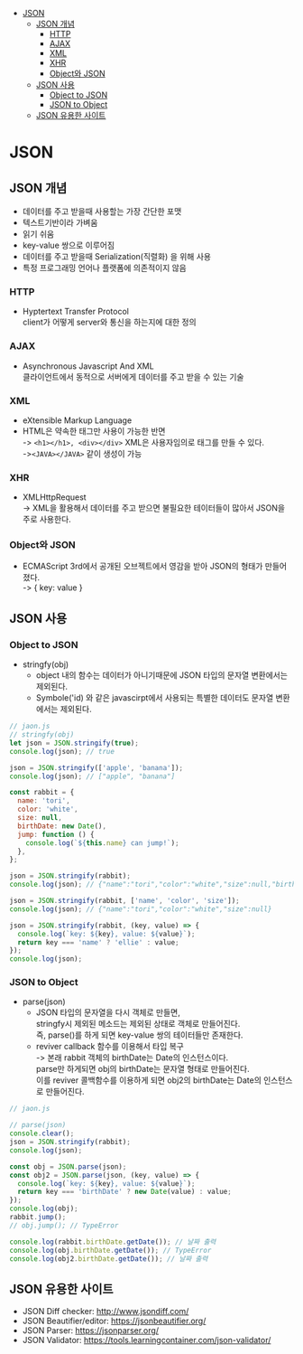 <!-- TOC -->

- [JSON](#json)
  - [JSON 개념](#json-%EA%B0%9C%EB%85%90)
    - [HTTP](#http)
    - [AJAX](#ajax)
    - [XML](#xml)
    - [XHR](#xhr)
    - [Object와 JSON](#object%EC%99%80-json)
  - [JSON 사용](#json-%EC%82%AC%EC%9A%A9)
    - [Object to JSON](#object-to-json)
    - [JSON to Object](#json-to-object)
  - [JSON 유용한 사이트](#json-%EC%9C%A0%EC%9A%A9%ED%95%9C-%EC%82%AC%EC%9D%B4%ED%8A%B8)

<!-- /TOC -->

# JSON
## JSON 개념
- 데이터를 주고 받을때 사용할는 가장 간단한 포맷
- 텍스트기반이라 가벼움
- 읽기 쉬움
- key-value 쌍으로 이루어짐
- 데이터를 주고 받을때 Serialization(직렬화) 을 위해 사용
- 특정 프로그래밍 언어나 플랫폼에 의존적이지 않음

### HTTP
- Hyptertext Transfer Protocol  
  client가 어떻게 server와 통신을 하는지에 대한 정의

### AJAX
- Asynchronous Javascript And XML  
  클라이언트에서 동적으로 서버에게 데이터를 주고 받을 수 있는 기술

### XML
- eXtensible Markup Language
- HTML은 약속한 태그만 사용이 가능한 반면  
  -> `<h1></h1>, <div></div>`
  XML은 사용자임의로 태그를 만들 수 있다.  
  ->`<JAVA></JAVA>` 같이 생성이 가능  

### XHR
- XMLHttpRequest  
  -> XML을 활용해서 데이터를 주고 받으면 불필요한 테이터들이 많아서 JSON을 주로 사용한다.

### Object와 JSON
- ECMAScript 3rd에서 공개된 오브젝트에서 영감을 받아 JSON의 형태가 만들어졌다.  
  -> { key: value }

## JSON 사용
### Object to JSON
- stringfy(obj)
  - object 내의 함수는 데이터가 아니기때문에 JSON 타입의 문자열 변환에서는 제외된다.
  - Symbole('id) 와 같은 javascirpt에서 사용되는 특별한 데이터도 문자열 변환에서는 제외된다.

``` javascript
// jaon.js
// stringfy(obj)
let json = JSON.stringify(true);
console.log(json); // true

json = JSON.stringify(['apple', 'banana']);
console.log(json); // ["apple", "banana"]

const rabbit = {
  name: 'tori',
  color: 'white',
  size: null,
  birthDate: new Date(),
  jump: function () {
    console.log(`${this.name} can jump!`);
  },
};

json = JSON.stringify(rabbit);
console.log(json); // {"name":"tori","color":"white","size":null,"birthDate":"2022-04-06T12:32:29.573Z"}

json = JSON.stringify(rabbit, ['name', 'color', 'size']);
console.log(json); // {"name":"tori","color":"white","size":null}

json = JSON.stringify(rabbit, (key, value) => {
  console.log(`key: ${key}, value: ${value}`);
  return key === 'name' ? 'ellie' : value;
});
console.log(json);
```

### JSON to Object
- parse(json)
  - JSON 타입의 문자열을 다시 객체로 만들면,  
    stringfy시 제외된 메소드는 제외된 상태로 객체로 만들어진다.  
    즉, parse()를 하게 되면 key-value 쌍의 테이터들만 존재한다.  
  - reviver callback 함수를 이용해서 타입 복구  
    -> 본래 rabbit 객체의 birthDate는 Date의 인스턴스이다.  
    parse만 하게되면 obj의 birthDate는 문자열 형태로 만들어진다.  
    이를 reviver 콜백함수를 이용하게 되면 obj2의 birthDate는 Date의 인스턴스로 만들어진다.
``` javascript
// jaon.js

// parse(json)
console.clear();
json = JSON.stringify(rabbit);
console.log(json);

const obj = JSON.parse(json);
const obj2 = JSON.parse(json, (key, value) => {
  console.log(`key: ${key}, value: ${value}`);
  return key === 'birthDate' ? new Date(value) : value;
});
console.log(obj);
rabbit.jump();
// obj.jump(); // TypeError

console.log(rabbit.birthDate.getDate()); // 날짜 출력
console.log(obj.birthDate.getDate()); // TypeError
console.log(obj2.birthDate.getDate()); // 날짜 출력
```

## JSON 유용한 사이트
- JSON Diff checker: http://www.jsondiff.com/
- JSON Beautifier/editor: https://jsonbeautifier.org/
- JSON Parser: https://jsonparser.org/
- JSON Validator: https://tools.learningcontainer.com/json-validator/